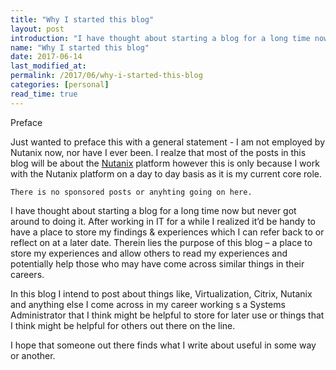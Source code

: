 ```yaml
---
title: "Why I started this blog"
layout: post
introduction: "I have thought about starting a blog for a long time now but never got around to doing it. After working in IT for a while I realized it’d be handy to have a place to store my findings & experiences which I can refer back to or reflect on at a later date."
name: "Why I started this blog"
date: 2017-06-14
last_modified_at:
permalink: /2017/06/why-i-started-this-blog
categories: [personal]
read_time: true
---
```


<article class="message is-warning">
  <div class="message-header">
    <p>Preface</p>
  </div>
  <div class="message-body">
    Just wanted to preface this with a general statement - I am not employed by Nutanix now, nor have I ever been. I realze that most of the posts in this blog will be about the <a href="https://www.nutanix.com/">Nutanix</a> platform however this is only because I work with the Nutanix platform on a day to day basis as it is my current core role.

    There is no sponsored posts or anyhting going on here.
  </div>
</article>

I have thought about starting a blog for a long time now but never got around to doing it. After working in IT for a while I realized it’d be handy to have a place to store my findings & experiences which I can refer back to or reflect on at a later date. Therein lies the purpose of this blog – a place to store my experiences and allow others to read my experiences and potentially help those who may have come across similar things in their careers.


In this blog I intend to post about things like, Virtualization, Citrix, Nutanix and anything else I come across in my career working s a Systems Administrator that I think might be helpful to store for later use or things that I think might be helpful for others out there on the line.


I hope that someone out there finds what I write about useful in some way or another.
